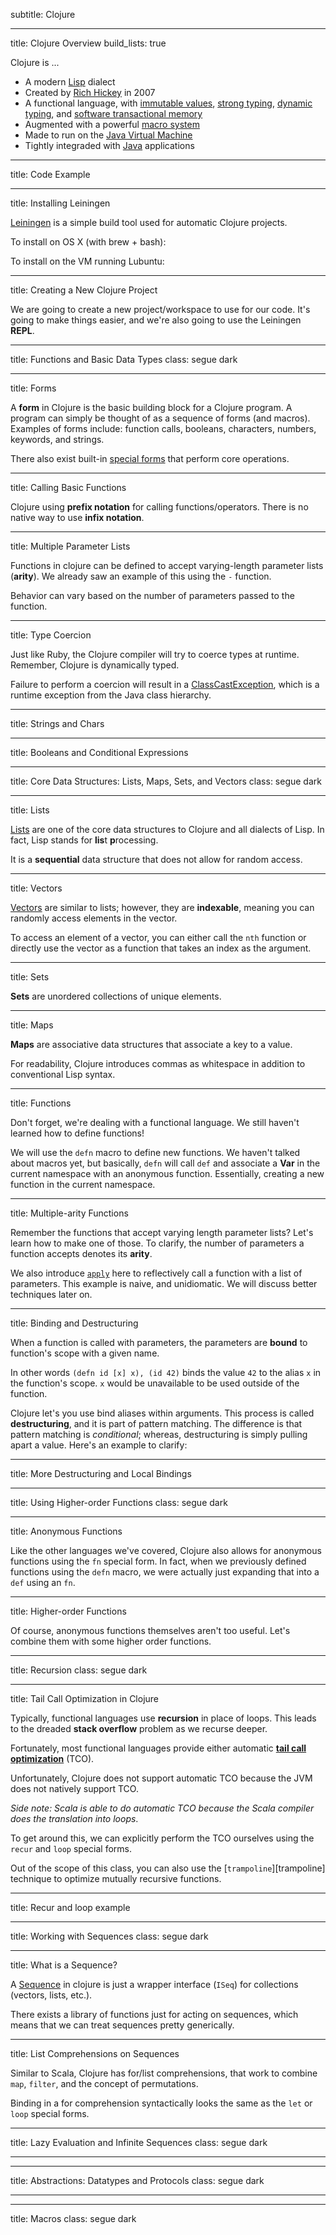 subtitle: Clojure

---

title: Clojure Overview
build_lists: true

Clojure is ...

* A modern [Lisp][] dialect
* Created by [Rich Hickey][] in 2007
* A functional language, with [immutable values][], [strong typing][], [dynamic typing][], and [software transactional memory][]
* Augmented with a powerful [macro system][]
* Made to run on the [Java Virtual Machine][]
* Tightly integraded with [Java][] applications

[Java Virtual Machine]: http://en.wikipedia.org/wiki/Jvm
[Java]: http://en.wikipedia.org/wiki/Java_(programming_language)
[Lisp]: http://en.wikipedia.org/wiki/Lisp_(programming_language)
[Rich Hickey]: https://github.com/richhickey
[dynamic typing]: http://en.wikipedia.org/wiki/Dynamic_typing
[immutable values]: http://en.wikipedia.org/wiki/Immutable_object
[macro system]: http://clojure.org/macros
[software transactional memory]: http://en.wikipedia.org/wiki/Software_transactional_memory
[strong typing]: http://en.wikipedia.org/wiki/Strong_typing

---

title: Code Example

<script src="https://gist.github.com/sudowork/5283585.js"></script>

---

title: Installing Leiningen

[Leiningen][] is a simple build tool used for automatic Clojure projects.

To install on OS X (with brew + bash):

<script src="https://gist.github.com/sudowork/5283665.js"></script>

To install on the VM running Lubuntu:

<script src="https://gist.github.com/sudowork/5283669.js"></script>

[Leiningen]: https://github.com/technomancy/leiningen

---

title: Creating a New Clojure Project

We are going to create a new project/workspace to use for our code. It's going to make things easier, and we're also going to use the Leiningen **REPL**.

<script src="https://gist.github.com/sudowork/5283709.js"></script>

---

title: Functions and Basic Data Types
class: segue dark

---

title: Forms

A **form** in Clojure is the basic building block for a Clojure program. A program can simply be thought of as a sequence of forms (and macros). Examples of forms include: function calls, booleans, characters, numbers, keywords, and strings.

There also exist built-in [special forms][] that perform core operations.

[special forms]: http://clojure.org/special_forms

---

title: Calling Basic Functions

Clojure using **prefix notation** for calling functions/operators. There is no native way to use **infix notation**.

<script src="https://gist.github.com/sudowork/5283741.js"></script>

---

title: Multiple Parameter Lists

Functions in clojure can be defined to accept varying-length parameter lists (**arity**). We already saw an example of this using the `-` function.

Behavior can vary based on the number of parameters passed to the function.

<script src="https://gist.github.com/sudowork/5283761.js"></script>

---

title: Type Coercion

Just like Ruby, the Clojure compiler will try to coerce types at runtime. Remember, Clojure is dynamically typed.

Failure to perform a coercion will result in a [ClassCastException][], which is a runtime exception from the Java class hierarchy.

<script src="https://gist.github.com/sudowork/5283924.js"></script>

[ClassCastException]: http://docs.oracle.com/javase/1.5.0/docs/api/java/lang/ClassCastException.html

---

title: Strings and Chars

<script src="https://gist.github.com/sudowork/5283972.js"></script>

---

title: Booleans and Conditional Expressions

<script src="https://gist.github.com/sudowork/5283985.js"></script>

---

title: Core Data Structures: Lists, Maps, Sets, and Vectors
class: segue dark

---

title: Lists

[Lists][] are one of the core data structures to Clojure and all dialects of Lisp. In fact, Lisp stands for **lis**t **p**rocessing.

It is a **sequential** data structure that does not allow for random access.

<script src="https://gist.github.com/sudowork/5284130.js"></script>

[Lists]: http://clojure.org/data_structures#Data%20Structures-Lists%20(IPersistentList)

---

title: Vectors

[Vectors][] are similar to lists; however, they are **indexable**, meaning you can randomly access elements in the vector.

To access an element of a vector, you can either call the `nth` function or directly use the vector as a function that takes an index as the argument.

<script src="https://gist.github.com/sudowork/5284224.js"></script>

[Vectors]: http://clojure.org/data_structures#Data%20Structures-Vectors%20(IPersistentVector)

---

title: Sets

**Sets** are unordered collections of unique elements.

<script src="https://gist.github.com/sudowork/5284381.js"></script>

---

title: Maps

**Maps** are associative data structures that associate a key to a value.

For readability, Clojure introduces commas as whitespace in addition to conventional Lisp syntax.

<script src="https://gist.github.com/sudowork/5293377.js"></script>

---

title: Functions

Don't forget, we're dealing with a functional language. We still haven't learned how to define functions!

We will use the `defn` macro to define new functions. We haven't talked about macros yet, but basically, `defn` will call `def` and associate a **Var** in the current namespace with an anonymous function. Essentially, creating a new function in the current namespace.

<script src="https://gist.github.com/sudowork/5293462.js"></script>

---

title: Multiple-arity Functions

Remember the functions that accept varying length parameter lists? Let's learn how to make one of those. To clarify, the number of parameters a function accepts denotes its **arity**.

We also introduce [`apply`][apply] here to reflectively call a function with a list of parameters. This example is naive, and unidiomatic. We will discuss better techniques later on.

<script src="https://gist.github.com/sudowork/5293626.js"></script>

[apply]: http://richhickey.github.com/clojure/clojure.core-api.html#clojure.core/apply

---

title: Binding and Destructuring

When a function is called with parameters, the parameters are **bound** to function's scope with a given name.

In other words `(defn id [x] x), (id 42)` binds the value `42` to the alias `x` in the function's scope. `x` would be unavailable to be used outside of the function.

Clojure let's you use bind aliases within arguments. This process is called **destructuring**, and it is part of pattern matching. The difference is that pattern matching is *conditional*; whereas, destructuring is simply pulling apart a value. Here's an example to clarify:

<script src="https://gist.github.com/sudowork/5294320.js"></script>

---

title: More Destructuring and Local Bindings

<script src="https://gist.github.com/sudowork/5294502.js"></script>

---

title: Using Higher-order Functions
class: segue dark

---

title: Anonymous Functions

Like the other languages we've covered, Clojure also allows for anonymous functions using the `fn` special form. In fact, when we previously defined functions using the `defn` macro, we were actually just expanding that into a `def` using an `fn`.

<script src="https://gist.github.com/sudowork/5393777.js"></script>

---

title: Higher-order Functions

Of course, anonymous functions themselves aren't too useful. Let's combine them with some higher order functions.

<script src="https://gist.github.com/sudowork/5393840.js"></script>

---

title: Recursion
class: segue dark

---

title: Tail Call Optimization in Clojure

Typically, functional languages use **recursion** in place of loops. This leads to the dreaded **stack overflow** problem as we recurse deeper.

Fortunately, most functional languages provide either automatic [**tail call optimization**][tco] (TCO).

Unfortunately, Clojure does not support automatic TCO because the JVM does not natively support TCO.

*Side note: Scala is able to do automatic TCO because the Scala compiler does the translation into loops*.

To get around this, we can explicitly perform the TCO ourselves using the `recur` and `loop` special forms.

Out of the scope of this class, you can also use the [`trampoline`][trampoline] technique to optimize mutually recursive functions.

[tco]: http://en.wikipedia.org/wiki/Tail_call
[tramposine]: http://pramode.net/clojure/2010/05/08/clojure-trampoline/

---

title: Recur and loop example

<script src="https://gist.github.com/sudowork/5394099.js"></script>

---

title: Working with Sequences
class: segue dark

---

title: What is a Sequence?

A [Sequence][] in clojure is just a wrapper interface (`ISeq`) for collections (vectors, lists, etc.).

There exists a library of functions just for acting on sequences, which means that we can treat sequences pretty generically.

[Sequence]: http://clojure.org/sequences

---

title: List Comprehensions on Sequences

Similar to Scala, Clojure has for/list comprehensions, that work to combine `map`, `filter`, and the concept of permutations.

Binding in a for comprehension syntactically looks the same as the `let` or `loop` special forms.

<script src="https://gist.github.com/sudowork/5394282.js"></script>

---

title: Lazy Evaluation and Infinite Sequences
class: segue dark

---
<!-- TODO -->
---

title: Abstractions: Datatypes and Protocols
class: segue dark

---
<!-- TODO -->
---

title: Macros
class: segue dark
